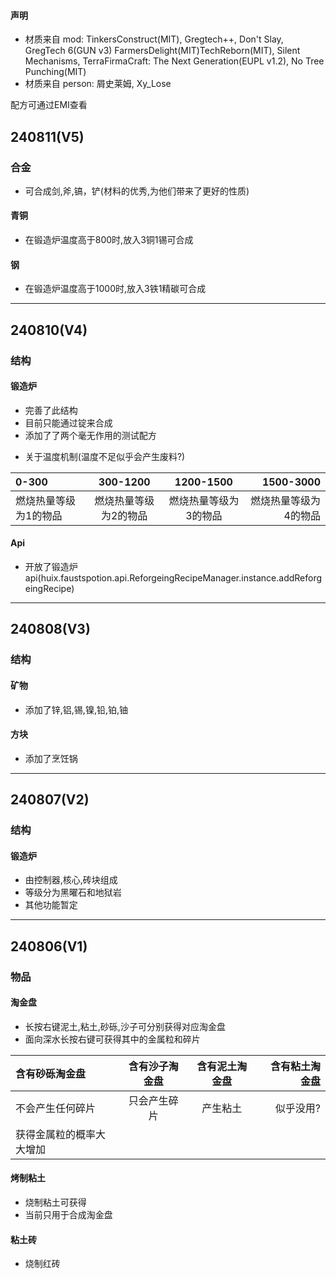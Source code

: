#### 声明
* 材质来自 mod: TinkersConstruct(MIT), Gregtech++, Don't Slay, GregTech 6(GUN v3)
FarmersDelight(MIT)TechReborn(MIT), Silent Mechanisms, TerraFirmaCraft: The Next Generation(EUPL v1.2), No Tree Punching(MIT)
* 材质来自 person: 屑史莱姆, Xy_Lose  

配方可通过EMI查看

## 240811(V5)
### 合金
* 可合成剑,斧,镐，铲(材料的优秀,为他们带来了更好的性质)
#### 青铜
* 在锻造炉温度高于800时,放入3铜1锡可合成
#### 钢
* 在锻造炉温度高于1000时,放入3铁1精碳可合成

---

## 240810(V4)
### 结构
#### 锻造炉
* 完善了此结构
* 目前只能通过锭来合成
* 添加了了两个毫无作用的测试配方
- 关于温度机制(温度不足似乎会产生废料?)

| 0-300       |  300-1200   |  1200-1500  |    1500-3000 |
|:------------|:-----------:|:-----------:|-------------:|
| 燃烧热量等级为1的物品 | 燃烧热量等级为2的物品 | 燃烧热量等级为3的物品 |  燃烧热量等级为4的物品 |
#### Api
- 开放了锻造炉api(huix.faustspotion.api.ReforgeingRecipeManager.instance.addReforgeingRecipe)

---

## 240808(V3)
### 结构
#### 矿物
* 添加了锌,铝,锡,镍,铅,铂,铀
#### 方块
* 添加了烹饪锅

---

## 240807(V2)
### 结构
#### 锻造炉
* 由控制器,核心,砖块组成
* 等级分为黑曜石和地狱岩
* 其他功能暂定

---

## 240806(V1)
### 物品
#### 淘金盘
- 长按右键泥土,粘土,砂砾,沙子可分别获得对应淘金盘
- 面向深水长按右键可获得其中的金属粒和碎片

| 含有砂砾淘金盘      | 含有沙子淘金盘 | 含有泥土淘金盘 | 含有粘土淘金盘 |
|:-------------|:-------:|:-------:|--------:|
| 不会产生任何碎片     | 只会产生碎片  |  产生粘土   |   似乎没用? |
| 获得金属粒的概率大大增加 |         |         |         |
#### 烤制粘土
* 烧制粘土可获得
* 当前只用于合成淘金盘
#### 粘土砖
* 烧制红砖